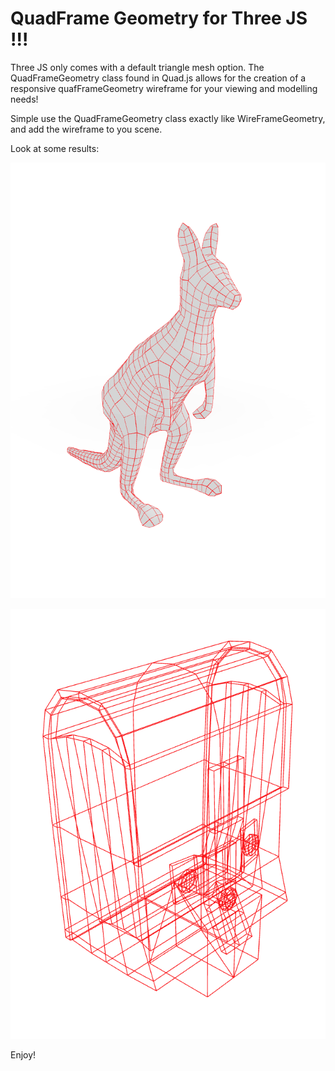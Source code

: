 # QuadFrame Geometry for Three JS !!!

Three JS only comes with a default triangle mesh option. The QuadFrameGeometry class found in Quad.js allows for the creation of a responsive quafFrameGeometry wireframe for your viewing and modelling needs!

Simple use the QuadFrameGeometry class exactly like WireFrameGeometry, and add the wireframe to you scene. 

Look at some results:

![Kangaroo](kang.png)

![Bag](bag.png)

Enjoy!


